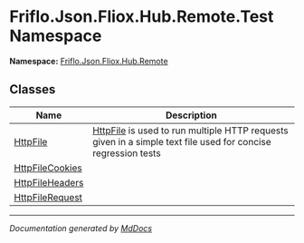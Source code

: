 ﻿<!--  
  <auto-generated>   
    The contents of this file were generated by a tool.  
    Changes to this file may be list if the file is regenerated  
  </auto-generated>   
-->

# Friflo.Json.Fliox.Hub.Remote.Test Namespace

**Namespace:** [Friflo.Json.Fliox.Hub.Remote](../index.md)  

## Classes

| Name                                        | Description                                                                                                                       |
| ------------------------------------------- | --------------------------------------------------------------------------------------------------------------------------------- |
| [HttpFile](HttpFile/index.md)               | [HttpFile](HttpFile/index.md) is used to run multiple HTTP requests given in a simple text file used for concise regression tests |
| [HttpFileCookies](HttpFileCookies/index.md) |                                                                                                                                   |
| [HttpFileHeaders](HttpFileHeaders/index.md) |                                                                                                                                   |
| [HttpFileRequest](HttpFileRequest/index.md) |                                                                                                                                   |

___

*Documentation generated by [MdDocs](https://github.com/ap0llo/mddocs)*
